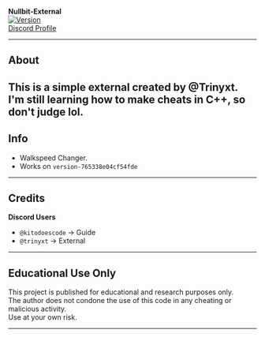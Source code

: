 **Nullbit-External**  
[![Version](https://img.shields.io/badge/version-0.1-blue?style=flat-square)](https://discord.com/users/829074422517465119)  
[Discord Profile](https://discord.com/users/829074422517465119)

---


## About
This is a simple external created by **@Trinyxt**.  
I'm still learning how to make cheats in C++, so don't judge lol.
---

## Info

- Walkspeed Changer.
- Works on ``version-765338e04cf54fde``

---

## Credits

**Discord Users**  
- `@kitodoescode` → Guide
- `@trinyxt` → External

---

## Educational Use Only
This project is published for educational and research purposes only.  
The author does not condone the use of this code in any cheating or malicious activity.  
Use at your own risk.

---
